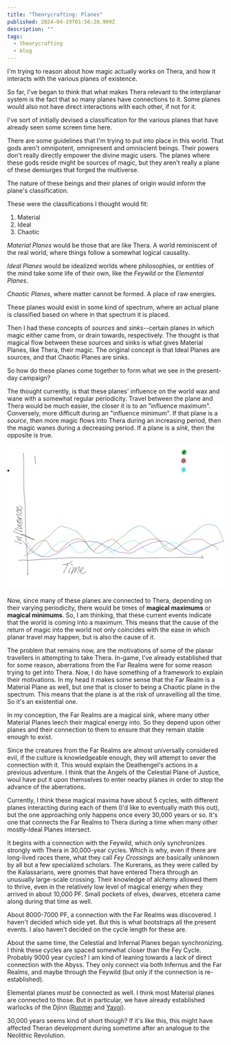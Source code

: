 ```yaml
---
title: "Theorycrafting: Planes"
published: 2024-04-19T01:56:20.909Z
description: ""
tags:
  - theorycrafting
  - blog
---
```


I'm trying to reason about how magic actually works on Thera, and how it
interacts with the various planes of existence.

So far, I've began to think that what makes Thera relevant to the interplanar
system is the fact that so many planes have connections to it. Some planes would
also not have direct interactions with each other, if not for it.

I've sort of initially devised a classification for the various planes that have
already seen some screen time here.

There are some guidelines that I'm trying to put into place in this world. That gods aren't omnipotent, omnipresent and omniscient beings. Their powers don't
really directly empower the divine magic users. The planes where these gods
reside might be sources of magic, but they aren't really a plane of these
demiurges that forged the multiverse.

<!-- more -->

The nature of these beings and their planes of origin would inform the plane's
classification.

These were the classifications I thought would fit:

1. Material
2. Ideal
3. Chaotic

*Material Planes* would be those that are like Thera. A world reminiscent of the
real world, where things follow a somewhat logical causality.

*Ideal Planes* would be idealized worlds where philosophies, or entities of the
mind take some life of their own, like the *Feywild* or the *Elemental Planes*.

*Chaotic Planes*, where matter cannot be formed. A place of raw energies.

These planes would exist in some kind of spectrum, where an actual plane is
classified based on where in that spectrum it is placed.

Then I had these concepts of *sources* and *sinks*--certain planes in which
magic either came from, or drain towards, respectively. The thought is that
magical flow between these sources and sinks is what gives Material Planes, like
Thera, their magic. The original concept is that Ideal Planes are sources, and
that Chaotic Planes are sinks.

So how do these planes come together to form what we see in the present-day
campaign?

The thought currently, is that these planes' influence on the world wax and wane
with a somewhat regular periodicity. Travel between the plane and Thera would be
much easier, the closer it is to an "influence maximum". Conversely, more
difficult during an "influence minimum". If that plane is a *source*, then more
magic flows into Thera during an increasing period, then the magic wanes during
a decreasing period. If a plane is a *sink*, then the opposite is true.

![Planar Influence Graph](../../assets/posts/media/planar-influence-graph.png)

Now, since many of these planes are connected to Thera, depending on their
varying periodicity, there would be times of **magical maximums** or **magical
minimums**. So, I am thinking, that these current events indicate that the world
is coming into a maximum. This means that the cause of the return of magic into
the world not only coincides with the ease in which planar travel may happen,
but is also the cause of it.

The problem that remains now, are the motivations of some of the planar
travellers in attempting to take Thera. In-game, I've already established that
for some reason, aberrations from the Far Realms were for some reason trying to
get into Thera. Now, I do have something of a framework to explain their
motivations. In my head it makes some sense that the Far Realm is a Material
Plane as well, but one that is closer to being a Chaotic plane in the spectrum.
This means that the plane is at the risk of unravelling all the time. So it's an
existential one.

In my conception, the Far Realms are a magical sink, where many other Material
Planes leech their magical energy into. So they depend upon other planes and
their connection to them to ensure that they remain stable enough to exist.

Since the creatures from the Far Realms are almost universally considered evil,
if the culture is knowledgeable enough, they will attempt to sever the
connection with it. This would explain the Deathengel's actions in a previous
adventure. I think that the Angels of the Celestial Plane of Justice, woul have
put it upon themselves to enter nearby planes in order to stop the advance of
the aberrations.

Currently, I think these magical maxima have about 5 cycles, with different
planes interacting during each of them (I'd like to eventually math this out),
but the one approaching only happens once every 30,000 years or so. It's one
that connects the Far Realms to Thera during a time when many other mostly-Ideal
Planes intersect.

It begins with a connection with the Feywild, which only synchronizes strongly
with Thera in 30,000-year cycles. Which is why, even if there are long-lived
races there, what they call *Fey Crossings* are basically unknown by all but a
few specialized scholars. The Kurerans, as they were called by the Kalassarians,
were gnomes that have entered Thera through an unusually large-scale crossing.
Their knowledge of alchemy allowed them to thrive, even in the relatively low
level of magical energy when they arrived in about 10,000 PF. Small pockets of
elves, dwarves, etcetera came along during that time as well.

About 8000-7000 PF, a connection with the Far Realms was discovered. I haven't
decided which side yet. But this is what bootstraps all the present events. I
also haven't decided on the cycle length for these are.

About the same time, the Celestial and Infernal Planes began synchronizing. I
think these cycles are spaced somewhat closer than the Fey Cycle. Probably 9000
year cycles? I am kind of leaning towards a lack of direct connection with the
Abyss. They only connect via both Infernus and the Far Realms, and maybe through
the Feywild (but only if the connection is re-established).

Elemental planes *must* be connected as well. I think most Material planes are
connected to those. But in particular, we have already established warlocks of
the Djinn ([Ruomei](../docs/characters/ruomei-nice.mdx) and
[Yayoi](../docs/characters/yayoi-nice.mdx)).

30,000 years seems kind of short though? If it's like this, this might have
affected Theran development during sometime after an analogue to the Neolithic
Revolution.

